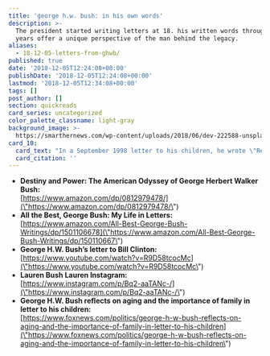 ```yaml
---
title: 'george h.w. bush: in his own words'
description: >-
  The president started writing letters at 18. his written words throughout the
  years offer a unique perspective of the man behind the legacy.
aliases:
  - 18-12-05-letters-from-ghwb/
published: true
date: '2018-12-05T12:24:08+00:00'
publishDate: '2018-12-05T12:24:08+00:00'
lastmod: '2018-12-05T12:34:08+00:00'
tags: []
post_author: []
section: quickreads
card_series: uncategorized
color_palette_classname: light-gray
background_image: >-
  https://smarthernews.com/wp-content/uploads/2018/06/dev-222588-unsplash-scaled.jpg
card_10:
  card_text: "In a September 1998 letter to his children, he wrote \"Remember the old song a\x18Ia\x19ll Be There Ready When You Are'? Well, Ia\x19ll be there ready when you are where there is so much excitement ahead, so many grandkids to watch grow. If you need me, Ia\x19m here. Devotedly, Dad.a\x1D\n\n[view sources](https://smarthernews.com/18-12-05-letters-from-ghwb/)"
  card_citation: ''
---
```

*   **Destiny and Power: The American Odyssey of George Herbert Walker Bush:**  
    [https://www.amazon.com/dp/0812979478/](\"https://www.amazon.com/dp/0812979478/\")
*   **All the Best, George Bush: My Life in Letters:**  
    [https://www.amazon.com/All-Best-George-Bush-Writings/dp/1501106678](\"https://www.amazon.com/All-Best-George-Bush-Writings/dp/150110667\")
*   **George H.W. Bush’s letter to Bill Clinton:**  
    [https://www.youtube.com/watch?v=R9D58tcocMc](\"https://www.youtube.com/watch?v=R9D58tcocMc\")
*   **Lauren Bush Lauren Instagram:**  
    [https://www.instagram.com/p/Bq2-aaTANc-/](\"https://www.instagram.com/p/Bq2-aaTANc-/\")
*   **George H.W. Bush reflects on aging and the importance of family in letter to his children:**  
    [https://www.foxnews.com/politics/george-h-w-bush-reflects-on-aging-and-the-importance-of-family-in-letter-to-his-children](\"https://www.foxnews.com/politics/george-h-w-bush-reflects-on-aging-and-the-importance-of-family-in-letter-to-his-children\")